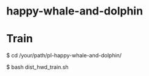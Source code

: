 # happy-whale-and-dolphin
# Train 
$ cd /your/path/pl-happy-whale-and-dolphin/

$ bash dist_hwd_train.sh
